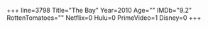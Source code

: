 +++
line=3798
Title="The Bay"
Year=2010
Age=""
IMDb="9.2"
RottenTomatoes=""
Netflix=0
Hulu=0
PrimeVideo=1
Disney=0
+++


